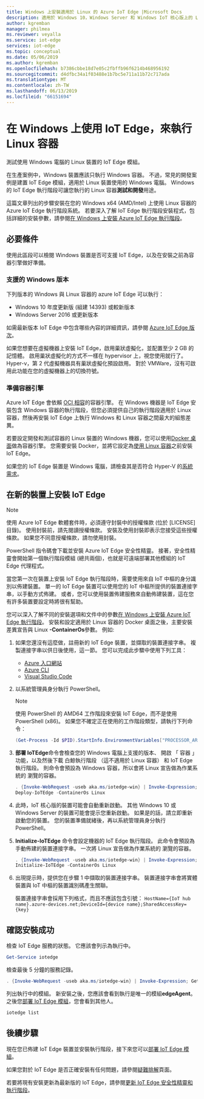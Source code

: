 ```yaml
---
title: Windows 上安裝適用於 Linux 的 Azure IoT Edge |Microsoft Docs
description: 適用於 Windows 10，Windows Server 和 Windows IoT 核心版上的 Linux 容器的 azure IoT Edge 安裝指示
author: kgremban
manager: philmea
ms.reviewer: veyalla
ms.service: iot-edge
services: iot-edge
ms.topic: conceptual
ms.date: 05/06/2019
ms.author: kgremban
ms.openlocfilehash: b7386cbbe18d7e05c2fbffb96f6214b468956192
ms.sourcegitcommit: d4dfbc34a1f03488e1b7bc5e711a11b72c717ada
ms.translationtype: MT
ms.contentlocale: zh-TW
ms.lasthandoff: 06/13/2019
ms.locfileid: "66151694"
---
```

# <a name="use-iot-edge-on-windows-to-run-linux-containers"></a>在 Windows 上使用 IoT Edge，來執行 Linux 容器

測試使用 Windows 電腦的 Linux 裝置的 IoT Edge 模組。 

在生產案例中，Windows 裝置應該只執行 Windows 容器。 不過，常見的開發案例是建置 IoT Edge 模組，適用於 Linux 裝置使用的 Windows 電腦。 Windows 的 IoT Edge 執行階段可讓您執行的 Linux 容器**測試和開發**用途。 

這篇文章列出的步驟安裝在您的 Windows x64 (AMD/Intel) 上使用 Linux 容器的 Azure IoT Edge 執行階段系統。 若要深入了解 IoT Edge 執行階段安裝程式，包括詳細的安裝參數，請參閱[在 Windows 上安裝 Azure IoT Edge 執行階段](how-to-install-iot-edge-windows.md)。

## <a name="prerequisites"></a>必要條件

使用此區段可以檢閱 Windows 裝置是否可支援 IoT Edge，以及在安裝之前為容器引擎做好準備。 

### <a name="supported-windows-versions"></a>支援的 Windows 版本

下列版本的 Windows 與 Linux 容器的 azure IoT Edge 可以執行： 
* Windows 10 年度更新版 (組建 14393) 或較新版本
* Windows Server 2016 或更新版本

如需最新版本 IoT Edge 中包含哪些內容的詳細資訊，請參閱 [Azure IoT Edge 版次](https://github.com/Azure/azure-iotedge/releases)。

如果您想要在虛擬機器上安裝 IoT Edge，啟用巢狀虛擬化，並配置至少 2 GB 的記憶體。 啟用巢狀虛擬化的方式不一樣在 hypervisor 上，視您使用就行了。 Hyper-v，第 2 代虛擬機器具有巢狀虛擬化預設啟用。 對於 VMWare，沒有可啟用此功能在您的虛擬機器上的切換符號。 

### <a name="prepare-the-container-engine"></a>準備容器引擎 

Azure IoT Edge 會依賴 [OCI 相容](https://www.opencontainers.org/)的容器引擎。 在 Windows 機器是 IoT Edge 安裝包含 Windows 容器的執行階段，但您必須提供自己的執行階段適用於 Linux 容器，然後再安裝 IoT Edge 上執行 Windows 和 Linux 容器之間最大的組態差異。 

若要設定開發和測試容器的 Linux 裝置的 Windows 機器，您可以使用[Docker 桌面](https://www.docker.com/docker-windows)做為容器引擎。 您需要安裝 Docker，並將它設定為[使用 Linux 容器](https://docs.docker.com/docker-for-windows/#switch-between-windows-and-linux-containers)之前安裝 IoT Edge。  

如果您的 IoT Edge 裝置是 Windows 電腦，請檢查其是否符合 Hyper-V 的[系統需求](https://docs.microsoft.com/virtualization/hyper-v-on-windows/reference/hyper-v-requirements)。

## <a name="install-iot-edge-on-a-new-device"></a>在新的裝置上安裝 IoT Edge

>[!NOTE]
>使用 Azure IoT Edge 軟體套件時，必須遵守封裝中的授權條款 (位於 [LICENSE] 目錄)。 使用封裝前，請先閱讀授權條款。 安裝及使用封裝即表示您接受這些授權條款。 如果您不同意授權條款，請勿使用封裝。

PowerShell 指令碼會下載並安裝 Azure IoT Edge 安全性精靈。 接著，安全性精靈會開始第一個執行階段模組 (總共兩個)，也就是可遠端部署其他模組的 IoT Edge 代理程式。 

當您第一次在裝置上安裝 IoT Edge 執行階段時，需要使用來自 IoT 中樞的身分識別以佈建裝置。 單一的 IoT Edge 裝置可以使用您的 IoT 中樞所提供的裝置連接字串，以手動方式佈建。 或者，您可以使用裝置佈建服務來自動佈建裝置，這在您有許多裝置要設定時將很有幫助。 

您可以深入了解不同的安裝選項和文件中的參數[在 Windows 上安裝 Azure IoT Edge 執行階段](how-to-install-iot-edge-windows.md)。 安裝和設定適用於 Linux 容器的 Docker 桌面之後，主要安裝差異宣告與 Linux **-ContainerOs**參數。 例如: 

1. 如果您還沒有這麼做，註冊新的 IoT Edge 裝置，並擷取的裝置連接字串。 複製連接字串以供日後使用，這一節。 您可以完成此步驟中使用下列工具：

   * [Azure 入口網站](how-to-register-device-portal.md)
   * [Azure CLI](how-to-register-device-cli.md)
   * [Visual Studio Code](how-to-register-device-vscode.md)

2. 以系統管理員身分執行 PowerShell。

   >[!NOTE]
   >使用 PowerShell 的 AMD64 工作階段來安裝 IoT Edge，而不是使用 PowerShell (x86)。 如果您不確定正在使用的工作階段類型，請執行下列命令：
   >
   >```powershell
   >(Get-Process -Id $PID).StartInfo.EnvironmentVariables["PROCESSOR_ARCHITECTURE"]
   >```

3. **部署 IoTEdge**命令會檢查您的 Windows 電腦上支援的版本、 開啟 「 容器 」 功能，以及然後下載 白鯨執行階段 （這不適用於 Linux 容器） 和 IoT Edge 執行階段。 則命令會預設為 Windows 容器，所以會將 Linux 宣告做為作業系統的 瀏覽的容器。 

   ```powershell
   . {Invoke-WebRequest -useb aka.ms/iotedge-win} | Invoke-Expression; `
   Deploy-IoTEdge -ContainerOs Linux
   ```

4. 此時，IoT 核心版的裝置可能會自動重新啟動。 其他 Windows 10 或 Windows Server 的裝置可能會提示您重新啟動。 如果是的話，請立即重新啟動您的裝置。 您的裝置準備就緒後，再以系統管理員身分執行 PowerShell。

5. **Initialize-IoTEdge** 命令會設定機器的 IoT Edge 執行階段。 此命令會預設為手動佈建的裝置連接字串。 一次將 Linux 宣告做為作業系統的 瀏覽的容器。 

   ```powershell
   . {Invoke-WebRequest -useb aka.ms/iotedge-win} | Invoke-Expression; `
   Initialize-IoTEdge -ContainerOs Linux
   ```

6. 出現提示時，提供您在步驟 1 中擷取的裝置連接字串。 裝置連接字串會將實體裝置與 IoT 中樞的裝置識別碼產生關聯。 

   裝置連接字串會採用下列格式，而且不應該包含引號： `HostName={IoT hub name}.azure-devices.net;DeviceId={device name};SharedAccessKey={key}`

## <a name="verify-successful-installation"></a>確認安裝成功

檢查 IoT Edge 服務的狀態。 它應該會列示為執行中。  

```powershell
Get-Service iotedge
```

檢查最後 5 分鐘的服務記錄。 

```powershell
. {Invoke-WebRequest -useb aka.ms/iotedge-win} | Invoke-Expression; Get-IoTEdgeLog
```

列出執行中的模組。 新安裝之後，您應該會看到執行是唯一的模組**edgeAgent**。 之後您[部署 IoT Edge 模組](how-to-deploy-modules-portal.md)，您會看到其他人。 

```powershell
iotedge list
```

## <a name="next-steps"></a>後續步驟

現在您已佈建 IoT Edge 裝置並安裝執行階段，接下來您可以[部署 IoT Edge 模組](how-to-deploy-modules-portal.md)。

如果您對於 IoT Edge 是否正確安裝有任何問題，請參閱[疑難排解](troubleshoot.md)頁面。

若要將現有安裝更新為最新版的 IoT Edge，請參閱[更新 IoT Edge 安全性精靈和執行階段](how-to-update-iot-edge.md)。
